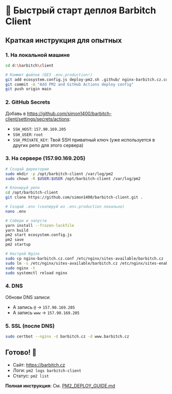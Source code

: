 # 🚀 Быстрый старт деплоя Barbitch Client

## Краткая инструкция для опытных

### 1. На локальной машине

```bash
cd d:\barbitch\client

# Коммит файлов (БЕЗ .env.production!)
git add ecosystem.config.js deploy-pm2.sh .github/ nginx-barbitch.cz.conf
git commit -m "Add PM2 and GitHub Actions deploy config"
git push origin main
```

### 2. GitHub Secrets

Добавь в https://github.com/simon1400/barbitch-client/settings/secrets/actions:

- `SSH_HOST`: `157.90.169.205`
- `SSH_USER`: `root`
- `SSH_PRIVATE_KEY`: Твой SSH приватный ключ (уже используется в других репо для этого сервера)

### 3. На сервере (157.90.169.205)

```bash
# Создай директории
sudo mkdir -p /opt/barbitch-client /var/log/pm2
sudo chown -R $USER:$USER /opt/barbitch-client /var/log/pm2

# Клонируй репо
cd /opt/barbitch-client
git clone https://github.com/simon1400/barbitch-client.git .

# Создай .env (скопируй из .env.production локально)
nano .env

# Собери и запусти
yarn install --frozen-lockfile
yarn build
pm2 start ecosystem.config.js
pm2 save
pm2 startup

# Настрой Nginx
sudo cp nginx-barbitch.cz.conf /etc/nginx/sites-available/barbitch.cz
sudo ln -s /etc/nginx/sites-available/barbitch.cz /etc/nginx/sites-enabled/
sudo nginx -t
sudo systemctl reload nginx
```

### 4. DNS

Обнови DNS записи:
- A запись `@` → `157.90.169.205`
- A запись `www` → `157.90.169.205`

### 5. SSL (после DNS)

```bash
sudo certbot --nginx -d barbitch.cz -d www.barbitch.cz
```

## Готово! 🎉

- Сайт: https://barbitch.cz
- Логи: `pm2 logs barbitch-client`
- Статус: `pm2 list`

**Полная инструкция:** См. [PM2_DEPLOY_GUIDE.md](PM2_DEPLOY_GUIDE.md)
